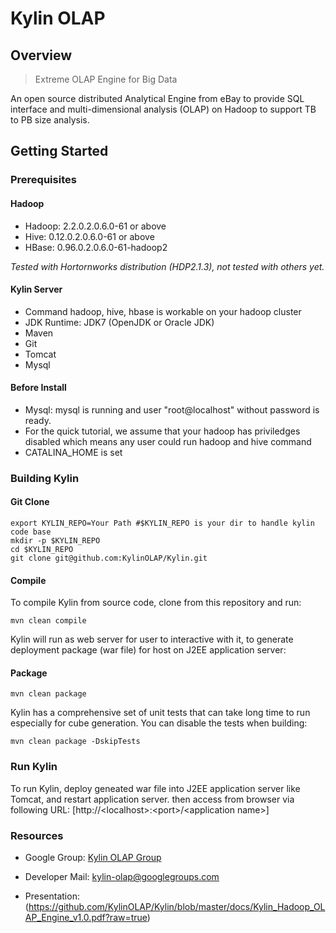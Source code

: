 Kylin OLAP
===========


Overview
------------
> Extreme OLAP Engine for Big Data

An open source distributed Analytical Engine from eBay to provide SQL interface and multi-dimensional analysis (OLAP) on Hadoop to support TB to PB size analysis.


Getting Started 
---------------

### Prerequisites ###

#### Hadoop ####
- Hadoop: 2.2.0.2.0.6.0-61 or above
- Hive: 0.12.0.2.0.6.0-61 or above
- HBase: 0.96.0.2.0.6.0-61-hadoop2


_Tested with Hortornworks distribution (HDP2.1.3), not tested with others yet._

#### Kylin Server ####
- Command hadoop, hive, hbase is workable on your hadoop cluster
- JDK Runtime: JDK7 (OpenJDK or Oracle JDK)
- Maven
- Git
- Tomcat
- Mysql

#### Before Install ####
- Mysql: mysql is running and user "root@localhost" without password is ready.
- For the quick tutorial, we assume that your hadoop has priviledges disabled which means any user could run hadoop and hive command
- CATALINA_HOME is set

### Building Kylin ###

#### Git Clone ####
    export KYLIN_REPO=Your Path #$KYLIN_REPO is your dir to handle kylin code base
    mkdir -p $KYLIN_REPO
    cd $KYLIN_REPO
    git clone git@github.com:KylinOLAP/Kylin.git
   
#### Compile ####
To compile Kylin from source code, clone from this repository and run:

    mvn clean compile

Kylin will run as web server for user to interactive with it, to generate deployment package (war file) for host on J2EE application server:

#### Package ####
    mvn clean package

Kylin has a comprehensive set of unit tests that can take long time to run especially for cube generation. You can disable the tests when building:

    mvn clean package -DskipTests


### Run Kylin ###
To run Kylin, deploy geneated war file into J2EE application server like Tomcat, and restart application server. then access from browser via following URL:
[http://\<localhost>:\<port>/\<application name>]


### Resources ###

* Google Group:  [Kylin OLAP Group](https://groups.google.com/forum/#!forum/kylin-olap)

* Developer Mail: <kylin-olap@googlegroups.com>

* Presentation: (https://github.com/KylinOLAP/Kylin/blob/master/docs/Kylin_Hadoop_OLAP_Engine_v1.0.pdf?raw=true)

